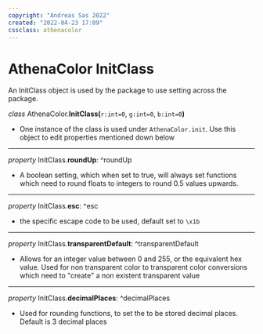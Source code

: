 ```yaml
---
copyright: "Andreas Sas 2022"
created: "2022-04-23 17:09"
cssclass: athenacolor
---
```

# AthenaColor InitClass
An InitClass object is used by the package to use setting across the package.

*class* AthenaColor.**InitClass(**`r:int=0`, `g:int=0`, `b:int=0`**)**
   - One instance of the class is used under `AthenaColor.init`. Use this object to edit properties mentioned down below

---
*property* InitClass.**roundUp**:
^roundUp
- A boolean setting, which when set to true, will always set functions which need to round floats to integers to round 0.5 values upwards.

---
*property* InitClass.**esc**:
^esc
- the specific escape code to be used, default set to `\x1b`

---
*property* InitClass.**transparentDefault**:
^transparentDefault
- Allows for an integer value between 0 and 255, or the equivalent hex value. Used for non transparent color to transparent color conversions which need to "create" a non existent transparent value

---
*property* InitClass.**decimalPlaces**:
^decimalPlaces
- Used for rounding functions, to set the to be stored decimal places. Default is 3 decimal places